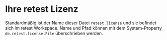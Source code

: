 
Ihre retest Lizenz
==================

Standardmäßig ist der Name dieser Datei `retest.license` und sie befindet sich im retest Workspace.
Name und Pfad können mit dem System-Property `de.retest.license.File` überschrieben werden.

